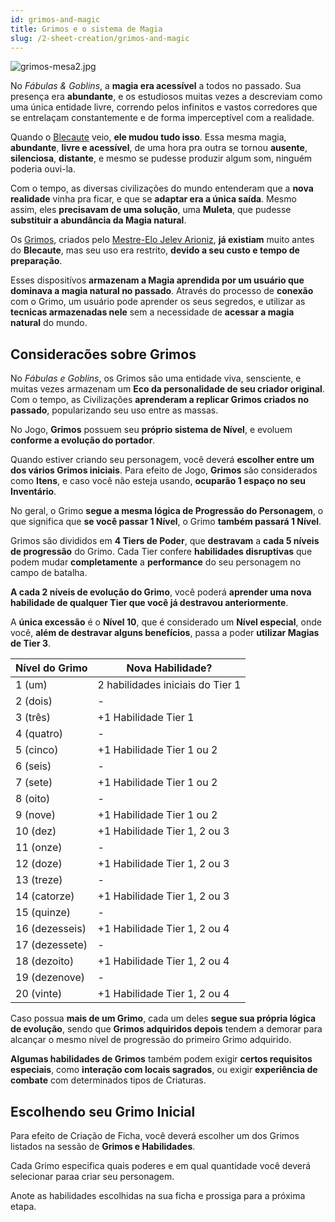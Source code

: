 ```yaml
---
id: grimos-and-magic
title: Grimos e o sistema de Magia
slug: /2-sheet-creation/grimos-and-magic
---
```


![grimos-mesa2.jpg](https://s3.us-west-2.amazonaws.com/fabulas-e-goblins-book/%5Cvscode%5C71a4558e-2a88-4451-a90f-a13874de2ab1.jpg)

No *Fábulas & Goblins*, a **magia era acessível** a todos no passado. Sua presença era **abundante**, e os estudiosos muitas vezes a descreviam como uma única entidade livre, correndo pelos infinitos e vastos corredores que se entrelaçam constantemente e de forma imperceptível com a realidade.

Quando o [Blecaute](/docs/11-the-world/the-blackout) veio, **ele mudou tudo isso**. Essa mesma magia, **abundante**, **livre e acessível**, de uma hora pra outra se tornou **ausente**, **silenciosa**, **distante**, e mesmo se pudesse produzir algum som, ninguém poderia ouvi-la.

Com o tempo, as diversas civilizações do mundo entenderam que a **nova realidade** vinha pra ficar, e que se **adaptar era a única saída**. Mesmo assim, eles **precisavam de uma solução**, uma **Muleta**, que pudesse **substituir a abundância da Magia natural**.

Os [Grimos](/docs/4-grimos-and-spells/introduction), criados pelo [Mestre-Elo Jelev Arioniz](/docs/4-grimos-and-spells/introduction), **já existiam** muito antes do **Blecaute**, mas seu uso era restrito, **devido a seu custo e tempo de preparação**.

Esses dispositívos **armazenam a Magia aprendida por um usuário que dominava a magia natural no passado**. Através do processo de **conexão** com o Grimo, um usuário pode aprender os seus segredos, e utilizar as **tecnicas armazenadas nele** sem a necessidade de **acessar a magia natural** do mundo.

## Consideracões sobre Grimos

No *Fábulas e Goblins*, os Grimos são uma entidade viva, sensciente, e muitas vezes armazenam um **Eco da personalidade de seu criador original**. Com o tempo, as Civilizações **aprenderam a replicar Grimos criados no passado**, popularizando seu uso entre as massas.

No Jogo, **Grimos** possuem seu **próprio sistema de Nível**, e evoluem **conforme a evolução do portador**.

Quando estiver criando seu personagem, você deverá **escolher entre um dos vários Grimos iniciais**. Para efeito de Jogo, **Grimos** são considerados como **Itens**, e caso você não esteja usando, **ocuparão 1 espaço no seu Inventário**.

No geral, o Grimo **segue a mesma lógica de Progressão do Personagem**, o que significa que **se você passar 1 Nível**, o Grimo **também passará 1 Nível**.

Grimos são divididos em **4 Tiers de Poder**, que **destravam** a **cada 5 níveis de progressão** do Grimo. Cada Tier confere **habilidades disruptivas** que podem mudar **completamente** a **performance** do seu personagem no campo de batalha.

**A cada 2 níveis de evolução do Grimo**, você poderá **aprender uma nova habilidade de qualquer Tier que você já destravou anteriormente**.

A **única excessão** é o **Nível 10**, que é considerado um **Nível especial**, onde você, **além de destravar alguns benefícios**, passa a poder **utilizar Magias de Tier 3**.

<table>
  <thead>
  <tr>
    <th>
     Nível do Grimo
      </th>
    <th>
     Nova Habilidade?
      </th>
    </tr>
    </thead>

  <tbody>
  <tr>
    <td>
      1 (um)
      </td>
    <td>
      2 habilidades iniciais do Tier 1
      </td>
    </tr>
  <tr>
    <td>
      2 (dois)
      </td>
    <td>
      -
      </td>
    </tr>
  <tr>
    <td>
      3 (três)
      </td>
    <td>
      +1 Habilidade Tier 1
      </td>
    </tr>
  <tr>
    <td>
      4 (quatro)
      </td>
    <td>
      -
      </td>
    </tr>
  <tr>
    <td>
      5 (cinco)
      </td>
    <td>
      +1 Habilidade Tier 1 ou 2
      </td>
    </tr>
  <tr>
    <td>
      6 (seis)
      </td>
    <td>
      -
      </td>
    </tr>
   <tr>
    <td>
      7 (sete)
      </td>
    <td>
      +1 Habilidade Tier 1 ou 2
      </td>
    </tr>
  <tr>
    <td>
      8 (oito)
      </td>
    <td>
      -
      </td>
    </tr>
   <tr>
    <td>
      9 (nove)
      </td>
    <td>
      +1 Habilidade Tier 1 ou 2
      </td>
    </tr>
  <tr>
    <td>
      10 (dez)
      </td>
    <td>
      +1 Habilidade Tier 1, 2 ou 3
      </td>
    </tr>
  <tr>
    <td>
      11 (onze)
      </td>
    <td>
      -
      </td>
    </tr>
  <tr>
    <td>
      12 (doze)
      </td>
    <td>
      +1 Habilidade Tier 1, 2 ou 3
      </td>
    </tr>
  <tr>
    <td>
      13 (treze)
      </td>
    <td>
      -
      </td>
    </tr>
  <tr>
    <td>
      14 (catorze)
      </td>
    <td>
      +1 Habilidade Tier 1, 2 ou 3
      </td>
    </tr>
  <tr>
    <td>
      15 (quinze)
      </td>
    <td>
      -
      </td>
    </tr>
  <tr>
    <td>
      16 (dezesseis)
      </td>
    <td>
      +1 Habilidade Tier 1, 2 ou 4
      </td>
    </tr>
  <tr>
    <td>
      17 (dezessete)
      </td>
    <td>
      -
      </td>
    </tr>
   <tr>
    <td>
      18 (dezoito)
      </td>
    <td>
      +1 Habilidade Tier 1, 2 ou 4
      </td>
    </tr>
   <tr>
    <td>
      19 (dezenove)
      </td>
    <td>
      -
      </td>
    </tr>
   <tr>
    <td>
      20 (vinte)
      </td>
    <td>
      +1 Habilidade Tier 1, 2 ou 4
      </td>
    </tr>
    </tbody>
  </table>

Caso possua **mais de um Grimo**, cada um deles **segue sua própria lógica de evolução**, sendo que **Grimos adquiridos depois** tendem a demorar para alcançar o mesmo nível de progressão do primeiro Grimo adquirido.

**Algumas habilidades de Grimos** também podem exigir **certos requisitos especiais**, como **interação com locais sagrados**, ou exigir **experiência de combate** com determinados tipos de Criaturas.

## Escolhendo seu Grimo Inicial

Para efeito de Criação de Ficha, você deverá escolher um dos Grimos listados na sessão de **Grimos e Habilidades**.

Cada Grimo especifica quais poderes e em qual quantidade você deverá selecionar paraa criar seu personagem.

Anote as habilidades escolhidas na sua ficha e prossiga para a próxima etapa.
